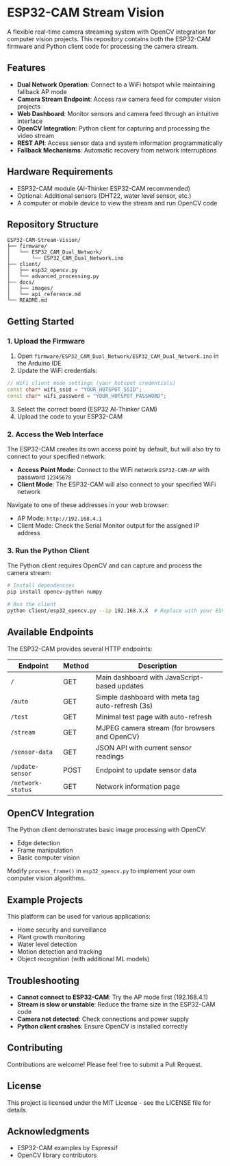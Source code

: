 # ESP32-CAM Stream Vision

A flexible real-time camera streaming system with OpenCV integration for computer vision projects. This repository contains both the ESP32-CAM firmware and Python client code for processing the camera stream.

## Features

- **Dual Network Operation**: Connect to a WiFi hotspot while maintaining fallback AP mode
- **Camera Stream Endpoint**: Access raw camera feed for computer vision projects
- **Web Dashboard**: Monitor sensors and camera feed through an intuitive interface
- **OpenCV Integration**: Python client for capturing and processing the video stream
- **REST API**: Access sensor data and system information programmatically
- **Fallback Mechanisms**: Automatic recovery from network interruptions

## Hardware Requirements

- ESP32-CAM module (AI-Thinker ESP32-CAM recommended)
- Optional: Additional sensors (DHT22, water level sensor, etc.)
- A computer or mobile device to view the stream and run OpenCV code

## Repository Structure

```
ESP32-CAM-Stream-Vision/
├── firmware/
│   └── ESP32_CAM_Dual_Network/
│       └── ESP32_CAM_Dual_Network.ino
├── client/
│   ├── esp32_opencv.py
│   └── advanced_processing.py
├── docs/
│   ├── images/
│   └── api_reference.md
└── README.md
```

## Getting Started

### 1. Upload the Firmware

1. Open `firmware/ESP32_CAM_Dual_Network/ESP32_CAM_Dual_Network.ino` in the Arduino IDE
2. Update the WiFi credentials:

```cpp
// WiFi client mode settings (your hotspot credentials)
const char* wifi_ssid = "YOUR_HOTSPOT_SSID";
const char* wifi_password = "YOUR_HOTSPOT_PASSWORD";
```

3. Select the correct board (ESP32 AI-Thinker CAM)
4. Upload the code to your ESP32-CAM

### 2. Access the Web Interface

The ESP32-CAM creates its own access point by default, but will also try to connect to your specified network:

- **Access Point Mode**: Connect to the WiFi network `ESP32-CAM-AP` with password `12345678`
- **Client Mode**: The ESP32-CAM will also connect to your specified WiFi network

Navigate to one of these addresses in your web browser:
- AP Mode: `http://192.168.4.1`
- Client Mode: Check the Serial Monitor output for the assigned IP address

### 3. Run the Python Client

The Python client requires OpenCV and can capture and process the camera stream:

```bash
# Install dependencies
pip install opencv-python numpy

# Run the client
python client/esp32_opencv.py --ip 192.168.X.X  # Replace with your ESP32-CAM's IP
```

## Available Endpoints

The ESP32-CAM provides several HTTP endpoints:

| Endpoint | Method | Description |
|----------|--------|-------------|
| `/` | GET | Main dashboard with JavaScript-based updates |
| `/auto` | GET | Simple dashboard with meta tag auto-refresh (3s) |
| `/test` | GET | Minimal test page with auto-refresh |
| `/stream` | GET | MJPEG camera stream (for browsers and OpenCV) |
| `/sensor-data` | GET | JSON API with current sensor readings |
| `/update-sensor` | POST | Endpoint to update sensor data |
| `/network-status` | GET | Network information page |

## OpenCV Integration

The Python client demonstrates basic image processing with OpenCV:

- Edge detection
- Frame manipulation
- Basic computer vision

Modify `process_frame()` in `esp32_opencv.py` to implement your own computer vision algorithms.

## Example Projects

This platform can be used for various applications:

- Home security and surveillance
- Plant growth monitoring
- Water level detection
- Motion detection and tracking
- Object recognition (with additional ML models)

## Troubleshooting

- **Cannot connect to ESP32-CAM**: Try the AP mode first (192.168.4.1)
- **Stream is slow or unstable**: Reduce the frame size in the ESP32-CAM code
- **Camera not detected**: Check connections and power supply
- **Python client crashes**: Ensure OpenCV is installed correctly

## Contributing

Contributions are welcome! Please feel free to submit a Pull Request.

## License

This project is licensed under the MIT License - see the LICENSE file for details.

## Acknowledgments

- ESP32-CAM examples by Espressif
- OpenCV library contributors
